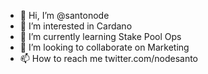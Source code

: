 - 👋 Hi, I’m @santonode
- 👀 I’m interested in Cardano
- 🌱 I’m currently learning Stake Pool Ops
- 💞️ I’m looking to collaborate on Marketing
- 📫 How to reach me twitter.com/nodesanto

<!---
santonode/santonode is a ✨ special ✨ repository because its `README.md` (this file) appears on your GitHub profile.
You can click the Preview link to take a look at your changes.
--->
